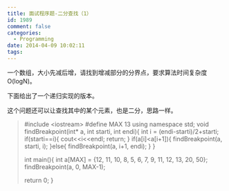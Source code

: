 ```yaml
---
title: 面试程序题-二分查找（1）
id: 1989
comment: false
categories:
  - Programming
date: 2014-04-09 10:02:11
tags:
---
```


一个数组，大小先减后增，请找到增减部分的分界点，要求算法时间复杂度O(logN)。

下面给出了一个递归实现的版本。

这个问题还可以让查找其中的某个元素，也是二分，思路一样。
> #include &lt;iostream&gt;
> #define MAX 13
> using namespace std;
> void findBreakpoint(int* a, int starti, int endi){
> int i = (endi-starti)/2+starti;
> if(starti==i){
> cout&lt;&lt;i&lt;&lt;endl;
> return;
> }
> if(a[i]&lt;a[i+1]){
> findBreakpoint(a, starti, i);
> }else{
> findBreakpoint(a, i+1, endi);
> }
> }
> 
> int main(){
> int a[MAX] = {12, 11, 10, 8, 5, 6, 7, 9, 11, 12, 13, 20, 50};
> findBreakpoint(a, 0, MAX-1);
> 
> return 0;
> }